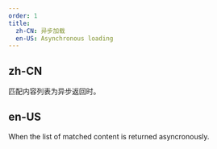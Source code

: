 ```yaml
---
order: 1
title:
  zh-CN: 异步加载
  en-US: Asynchronous loading
---
```


## zh-CN

匹配内容列表为异步返回时。

## en-US

When the list of matched content is returned asyncronously.
